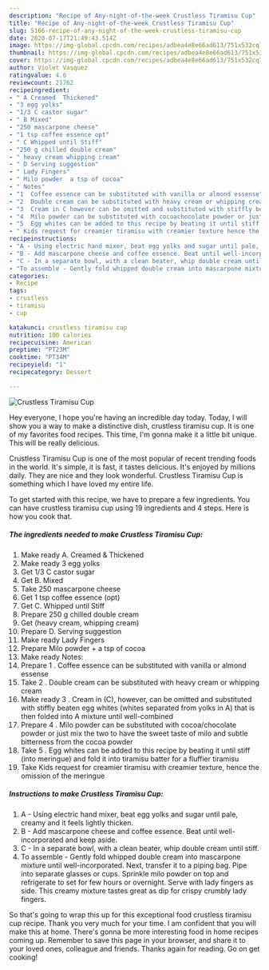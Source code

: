 ```yaml
---
description: "Recipe of Any-night-of-the-week Crustless Tiramisu Cup"
title: "Recipe of Any-night-of-the-week Crustless Tiramisu Cup"
slug: 5166-recipe-of-any-night-of-the-week-crustless-tiramisu-cup
date: 2020-07-17T21:49:43.514Z
image: https://img-global.cpcdn.com/recipes/adbea4e8e66ad613/751x532cq70/crustless-tiramisu-cup-recipe-main-photo.jpg
thumbnail: https://img-global.cpcdn.com/recipes/adbea4e8e66ad613/751x532cq70/crustless-tiramisu-cup-recipe-main-photo.jpg
cover: https://img-global.cpcdn.com/recipes/adbea4e8e66ad613/751x532cq70/crustless-tiramisu-cup-recipe-main-photo.jpg
author: Violet Vasquez
ratingvalue: 4.6
reviewcount: 21762
recipeingredient:
- " A Creamed  Thickened"
- "3 egg yolks"
- "1/3 C castor sugar"
- " B Mixed"
- "250 mascarpone cheese"
- "1 tsp coffee essence opt"
- " C Whipped until Stiff"
- "250 g chilled double cream"
- " heavy cream whipping cream"
- " D Serving suggestion"
- " Lady Fingers"
- " Milo powder  a tsp of cocoa"
- " Notes"
- "1  Coffee essence can be substituted with vanilla or almond essense"
- "2  Double cream can be substituted with heavy cream or whipping cream"
- "3  Cream in C however can be omitted and substituted with stiffly beaten egg whites whites separated from yolks in A that is then folded into A mixture until wellcombined"
- "4  Milo powder can be substituted with cocoachocolate powder or just mix the two to have the sweet taste of milo and subtle bitterness from the cocoa powder"
- "5  Egg whites can be added to this recipe by beating it until stiff into meringue and fold it into tiramisu batter for a fluffier tiramisu"
- " Kids request for creamier tiramisu with creamier texture hence the omission of the meringue"
recipeinstructions:
- "A - Using electric hand mixer, beat egg yolks and sugar until pale, creamy and it feels lightly thicken."
- "B - Add mascarpone cheese and coffee essence. Beat until well-incorporated and keep aside."
- "C - In a separate bowl, with a clean beater, whip double cream until stiff."
- "To assemble - Gently fold whipped double cream into mascarpone mixture until well-incorporated. Next, transfer it to a piping bag. Pipe into separate glasses or cups. Sprinkle milo powder on top and refrigerate to set for few hours or overnight. Serve with lady fingers as side. This creamy mixture tastes great as dip for crispy crumbly lady fingers."
categories:
- Recipe
tags:
- crustless
- tiramisu
- cup

katakunci: crustless tiramisu cup 
nutrition: 100 calories
recipecuisine: American
preptime: "PT23M"
cooktime: "PT34M"
recipeyield: "1"
recipecategory: Dessert

---
```



![Crustless Tiramisu Cup](https://img-global.cpcdn.com/recipes/adbea4e8e66ad613/751x532cq70/crustless-tiramisu-cup-recipe-main-photo.jpg)

Hey everyone, I hope you're having an incredible day today. Today, I will show you a way to make a distinctive dish, crustless tiramisu cup. It is one of my favorites food recipes. This time, I'm gonna make it a little bit unique. This will be really delicious.



Crustless Tiramisu Cup is one of the most popular of recent trending foods in the world. It's simple, it is fast, it tastes delicious. It's enjoyed by millions daily. They are nice and they look wonderful. Crustless Tiramisu Cup is something which I have loved my entire life.


To get started with this recipe, we have to prepare a few ingredients. You can have crustless tiramisu cup using 19 ingredients and 4 steps. Here is how you cook that.

<!--inarticleads1-->

##### The ingredients needed to make Crustless Tiramisu Cup:

1. Make ready  A. Creamed &amp; Thickened
1. Make ready 3 egg yolks
1. Get 1/3 C castor sugar
1. Get  B. Mixed
1. Take 250 mascarpone cheese
1. Get 1 tsp coffee essence (opt)
1. Get  C. Whipped until Stiff
1. Prepare 250 g chilled double cream
1. Get  (heavy cream, whipping cream)
1. Prepare  D. Serving suggestion
1. Make ready  Lady Fingers
1. Prepare  Milo powder + a tsp of cocoa
1. Make ready  Notes:
1. Prepare 1 . Coffee essence can be substituted with vanilla or almond essense
1. Take 2 . Double cream can be substituted with heavy cream or whipping cream
1. Make ready 3 . Cream in (C), however, can be omitted and substituted with stiffly beaten egg whites (whites separated from yolks in A) that is then folded into A mixture until well-combined
1. Prepare 4 . Milo powder can be substituted with cocoa/chocolate powder or just mix the two to have the sweet taste of milo and subtle bitterness from the cocoa powder
1. Take 5 . Egg whites can be added to this recipe by beating it until stiff (into meringue) and fold it into tiramisu batter for a fluffier tiramisu
1. Take  Kids request for creamier tiramisu with creamier texture, hence the omission of the meringue




<!--inarticleads2-->

##### Instructions to make Crustless Tiramisu Cup:

1. A - Using electric hand mixer, beat egg yolks and sugar until pale, creamy and it feels lightly thicken.
1. B - Add mascarpone cheese and coffee essence. Beat until well-incorporated and keep aside.
1. C - In a separate bowl, with a clean beater, whip double cream until stiff.
1. To assemble - Gently fold whipped double cream into mascarpone mixture until well-incorporated. Next, transfer it to a piping bag. Pipe into separate glasses or cups. Sprinkle milo powder on top and refrigerate to set for few hours or overnight. Serve with lady fingers as side. This creamy mixture tastes great as dip for crispy crumbly lady fingers.




So that's going to wrap this up for this exceptional food crustless tiramisu cup recipe. Thank you very much for your time. I am confident that you will make this at home. There's gonna be more interesting food in home recipes coming up. Remember to save this page in your browser, and share it to your loved ones, colleague and friends. Thanks again for reading. Go on get cooking!
